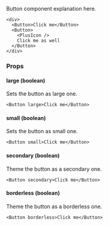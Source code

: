 Button component explanation here.

```react
<div>
  <Button>Click me</Button>
  <Button>
    <PlusIcon />
    Click me as well
  </Button>
</div>
```

### Props

#### **large** (boolean)

Sets the button as large one.

```react
<Button large>Click me</Button>
```

#### **small** (boolean)

Sets the button as small one.

```react
<Button small>Click me</Button>
```

#### **secondary** (boolean)

Theme the button as a secondary one.

```react
<Button secondary>Click me</Button>
```

#### **borderless** (boolean)

Theme the button as a borderless one.

```react
<Button borderless>Click me</Button>
```
